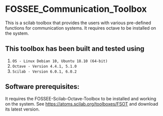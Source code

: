 # FOSSEE_Communication_Toolbox

This is a scilab toolbox that provides the users with various pre-defined functions for communication systems. It requires octave to be installed on the system. 

## This toolbox has been built and tested using 
1. `OS - Linux Debian 10, Ubuntu 18.10 (64-bit)`
2. `Octave - Version 4.4.1, 5.1.0`
3. `Scilab - Version 6.0.1, 6.0.2`

## Software prerequisites:
It requires the FOSSEE-Scilab-Octave-Toolbox to be installed and working on the system. See https://atoms.scilab.org/toolboxes/FSOT and download its latest version.


